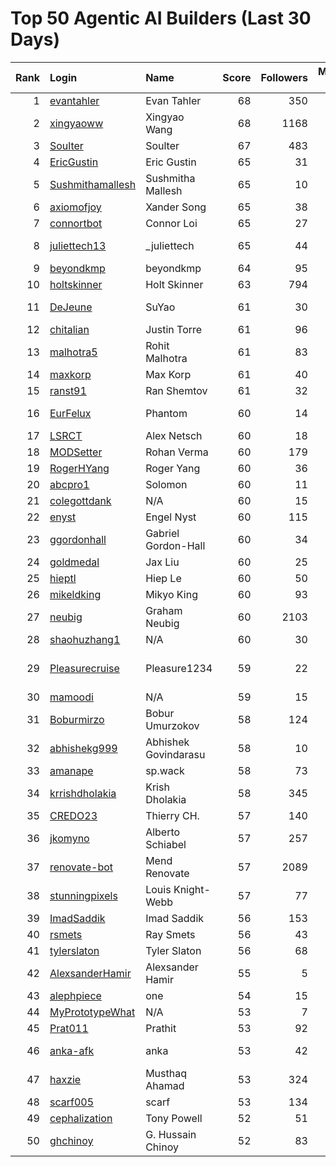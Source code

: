 # Top 50 Agentic AI Builders (Last 30 Days)

| Rank | Login | Name | Score | Followers | Merged PRs | Reviews | Hireable | Company |
|---:|:---|:---|---:|---:|---:|---:|:---:|:---|
| 1 | [evantahler](https://github.com/evantahler) | Evan Tahler | 68 | 350 | 38 | 84 | ✅ | @arcade-ai   |
| 2 | [xingyaoww](https://github.com/xingyaoww) | Xingyao Wang | 68 | 1168 | 50 | 111 | ✅ | All Hands AI |
| 3 | [Soulter](https://github.com/Soulter) | Soulter  | 67 | 483 | 26 | 56 | ✅ | @astrbotdevs |
| 4 | [EricGustin](https://github.com/EricGustin) | Eric Gustin | 65 | 31 | 28 | 107 | ✅ | @ArcadeAI |
| 5 | [Sushmithamallesh](https://github.com/Sushmithamallesh) | Sushmitha Mallesh | 65 | 10 | 27 | 54 | ✅ | N/A |
| 6 | [axiomofjoy](https://github.com/axiomofjoy) | Xander Song | 65 | 38 | 27 | 138 | ✅ | N/A |
| 7 | [connortbot](https://github.com/connortbot) | Connor Loi | 65 | 27 | 50 | 110 | ✅ | University of Waterloo |
| 8 | [juliettech13](https://github.com/juliettech13) | _juliettech | 65 | 44 | 42 | 109 | ✅ | @helicone, @lewagon, @aragon, @cyfrin |
| 9 | [beyondkmp](https://github.com/beyondkmp) | beyondkmp | 64 | 95 | 24 | 199 | ✅ | N/A |
| 10 | [holtskinner](https://github.com/holtskinner) | Holt Skinner | 63 | 794 | 50 | 79 |  | @google  |
| 11 | [DeJeune](https://github.com/DeJeune) | SuYao | 61 | 30 | 30 | 145 |  | Chinese Academy of Sciences University |
| 12 | [chitalian](https://github.com/chitalian) | Justin Torre | 61 | 96 | 50 | 96 |  | Helicone  |
| 13 | [malhotra5](https://github.com/malhotra5) | Rohit Malhotra | 61 | 83 | 50 | 163 |  | Carnegie Mellon University  |
| 14 | [maxkorp](https://github.com/maxkorp) | Max Korp | 61 | 40 | 28 | 34 | ✅ | @copilotkit |
| 15 | [ranst91](https://github.com/ranst91) | Ran Shemtov | 61 | 32 | 50 | 78 |  | N/A |
| 16 | [EurFelux](https://github.com/EurFelux) | Phantom | 60 | 14 | 49 | 128 |  | Northwestern Polytechnical University |
| 17 | [LSRCT](https://github.com/LSRCT) | Alex Netsch | 60 | 18 | 50 | 58 |  | N/A |
| 18 | [MODSetter](https://github.com/MODSetter) | Rohan Verma | 60 | 179 | 25 | 50 |  | N/A |
| 19 | [RogerHYang](https://github.com/RogerHYang) | Roger Yang | 60 | 36 | 49 | 133 |  | N/A |
| 20 | [abcpro1](https://github.com/abcpro1) | Solomon | 60 | 11 | 50 | 71 |  | N/A |
| 21 | [colegottdank](https://github.com/colegottdank) | N/A | 60 | 15 | 50 | 111 |  | N/A |
| 22 | [enyst](https://github.com/enyst) | Engel Nyst | 60 | 115 | 50 | 141 |  | N/A |
| 23 | [ggordonhall](https://github.com/ggordonhall) | Gabriel Gordon-Hall | 60 | 34 | 43 | 54 |  | N/A |
| 24 | [goldmedal](https://github.com/goldmedal) | Jax Liu | 60 | 25 | 27 | 120 |  | Canner |
| 25 | [hieptl](https://github.com/hieptl) | Hiep Le | 60 | 50 | 50 | 72 |  | N/A |
| 26 | [mikeldking](https://github.com/mikeldking) | Mikyo King | 60 | 93 | 50 | 57 |  | Arize AI |
| 27 | [neubig](https://github.com/neubig) | Graham Neubig | 60 | 2103 | 15 | 197 |  | Carnegie Mellon University / All Hands AI |
| 28 | [shaohuzhang1](https://github.com/shaohuzhang1) | N/A | 60 | 30 | 50 | 85 |  | N/A |
| 29 | [Pleasurecruise](https://github.com/Pleasurecruise) | Pleasure1234 | 59 | 22 | 18 | 154 | ✅ | @CompPsyUnion @CherryHQ @MaaAssistantArknights |
| 30 | [mamoodi](https://github.com/mamoodi) | N/A | 59 | 15 | 30 | 42 |  | N/A |
| 31 | [Boburmirzo](https://github.com/Boburmirzo) | Bobur Umurzokov | 58 | 124 | 18 | 71 | ✅ | Microsoft |
| 32 | [abhishekg999](https://github.com/abhishekg999) | Abhishek Govindarasu | 58 | 10 | 18 | 107 | ✅ | N/A |
| 33 | [amanape](https://github.com/amanape) | sp.wack | 58 | 73 | 23 | 61 |  | N/A |
| 34 | [krrishdholakia](https://github.com/krrishdholakia) | Krish Dholakia | 58 | 345 | 48 | 26 | ✅ | N/A |
| 35 | [CREDO23](https://github.com/CREDO23) | Thierry CH. | 57 | 140 | 22 | 200 |  | @ever-co  |
| 36 | [jkomyno](https://github.com/jkomyno) | Alberto Schiabel | 57 | 257 | 16 | 148 | ✅ | @prisma |
| 37 | [renovate-bot](https://github.com/renovate-bot) | Mend Renovate | 57 | 2089 | 49 | 33 |  | @mend |
| 38 | [stunningpixels](https://github.com/stunningpixels) | Louis Knight-Webb | 57 | 77 | 50 | 37 |  | N/A |
| 39 | [ImadSaddik](https://github.com/ImadSaddik) | Imad Saddik | 56 | 153 | 21 | 65 |  | N/A |
| 40 | [rsmets](https://github.com/rsmets) | Ray Smets | 56 | 43 | 39 | 19 | ✅ | N/A |
| 41 | [tylerslaton](https://github.com/tylerslaton) | Tyler Slaton | 56 | 68 | 42 | 35 |  | N/A |
| 42 | [AlexsanderHamir](https://github.com/AlexsanderHamir) | Alexsander Hamir | 55 | 5 | 34 | 43 |  | Open Source Contributor |
| 43 | [alephpiece](https://github.com/alephpiece) | one | 54 | 15 | 19 | 143 |  | N/A |
| 44 | [MyPrototypeWhat](https://github.com/MyPrototypeWhat) | N/A | 53 | 7 | 15 | 158 | ✅ | N/A |
| 45 | [Prat011](https://github.com/Prat011) | Prathit | 53 | 92 | 10 | 248 | ✅ | N/A |
| 46 | [anka-afk](https://github.com/anka-afk) | anka | 53 | 42 | 18 | 68 |  | South China University of Technology |
| 47 | [haxzie](https://github.com/haxzie) | Musthaq Ahamad | 53 | 324 | 27 | 23 |  | @composiohq |
| 48 | [scarf005](https://github.com/scarf005) | scarf | 53 | 134 | 18 | 75 |  | @quotabook |
| 49 | [cephalization](https://github.com/cephalization) | Tony Powell | 52 | 51 | 17 | 149 |  | @Arize-ai |
| 50 | [ghchinoy](https://github.com/ghchinoy) | G. Hussain Chinoy | 52 | 83 | 48 | 17 |  | N/A |
